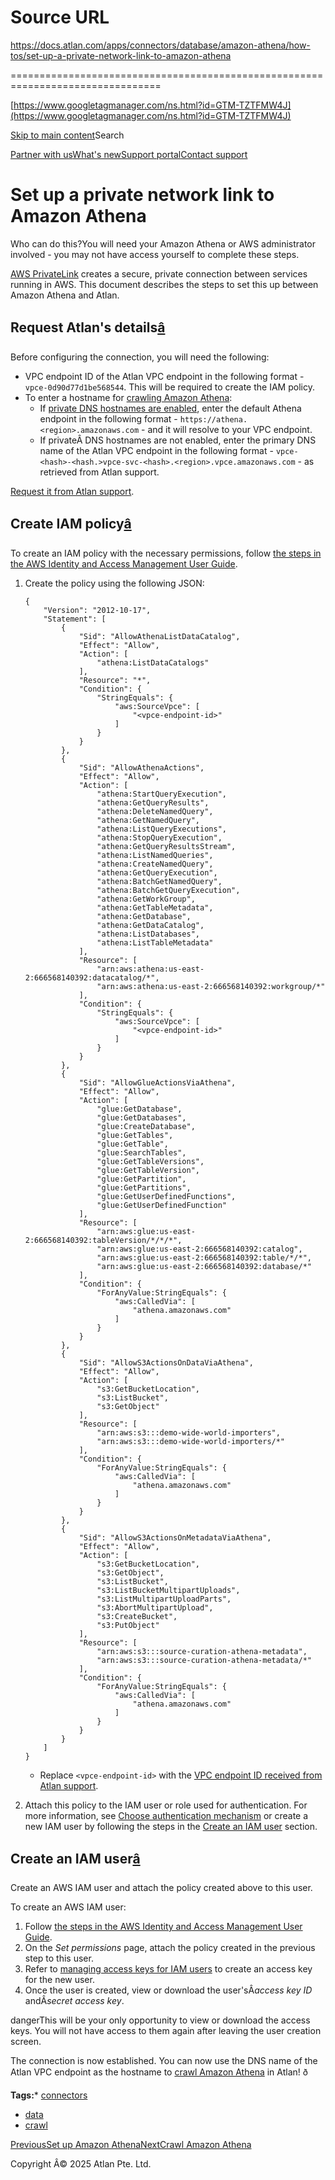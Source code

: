 # Source URL
https://docs.atlan.com/apps/connectors/database/amazon-athena/how-tos/set-up-a-private-network-link-to-amazon-athena

================================================================================

<!--
canonical: https://docs.atlan.com/apps/connectors/database/amazon-athena/how-tos/set-up-a-private-network-link-to-amazon-athena
link-alternate: https://docs.atlan.com/apps/connectors/database/amazon-athena/how-tos/set-up-a-private-network-link-to-amazon-athena
meta-description: :::warning Who can do this? You will need your Amazon Athena or AWS administrator involved - you may not have access yourself to complete these steps.
meta-docsearch:docusaurus_tag: docs-default-current
meta-docsearch:language: en
meta-docsearch:version: current
meta-docusaurus_locale: en
meta-docusaurus_tag: docs-default-current
meta-docusaurus_version: current
meta-generator: Docusaurus v3.8.1
meta-og-description: :::warning Who can do this? You will need your Amazon Athena or AWS administrator involved - you may not have access yourself to complete these steps.
meta-og-locale: en
meta-og-title: Set up a private network link to Amazon Athena | Atlan Documentation
meta-og-url: https://docs.atlan.com/apps/connectors/database/amazon-athena/how-tos/set-up-a-private-network-link-to-amazon-athena
meta-twitter:card: summary_large_image
meta-viewport: width=device-width,initial-scale=1
title: Set up a private network link to Amazon Athena | Atlan Documentation
-->

[https://www.googletagmanager.com/ns.html?id=GTM-TZTFMW4J](https://www.googletagmanager.com/ns.html?id=GTM-TZTFMW4J)

[Skip to main content](#__docusaurus_skipToContent_fallback)Search

[Partner with us](https://docs.google.com/forms/d/e/1FAIpQLScuAIhCm2GS7YFstrOjawbP8J7PUmOynQo7wI2yGCcCyEcVSw/viewform)[What's new](https://shipped.atlan.com/)[Support portal](https://atlan.zendesk.com/auth/v2/login/signin?return_to=https%3A%2F%2Fatlan.zendesk.com%2Fhc%2Fen-us&theme=hc&locale=en-us&brand_id=1900000425113&auth_origin=1900000425113%2Cfalse%2Ctrue)[Contact support](/support/submit-request)

Set up a private network link to Amazon Athena
==============================================

Who can do this?You will need your Amazon Athena or AWS administrator involved \- you may not have access yourself to complete these steps.

[AWS PrivateLink](https://docs.aws.amazon.com/whitepapers/latest/aws-vpc-connectivity-options/aws-privatelink.html) creates a secure, private connection between services running in AWS. This document describes the steps to set this up between Amazon Athena and Atlan.

Request Atlan's details[â](#request-atlans-details "Direct link to Request Atlan's details")
----------------------------------------------------------------------------------------------

Before configuring the connection, you will need the following:

* VPC endpoint ID of the Atlan VPC endpoint in the following format \- `vpce-0d90d77d1be568544`. This will be required to create the IAM policy.
* To enter a hostname for [crawling Amazon Athena](/apps/connectors/database/amazon-athena/how-tos/crawl-amazon-athena):
    + If [private DNS hostnames are enabled](https://docs.aws.amazon.com/athena/latest/ug/interface-vpc-endpoint.html), enter the default Athena endpoint in the following format \- `https://athena.<region>.amazonaws.com` \- and it will resolve to your VPC endpoint.
    + If privateÂ DNS hostnames are not enabled, enter the primary DNS name of the Atlan VPC endpoint in the following format \- `vpce-<hash>-<hash.>vpce-svc-<hash>.<region>.vpce.amazonaws.com` \- as retrieved from Atlan support.

[Request it from Atlan support](/support/submit-request).

Create IAM policy[â](#create-iam-policy "Direct link to Create IAM policy")
-----------------------------------------------------------------------------

To create an IAM policy with the necessary permissions, follow [the steps in the AWS Identity and Access Management User Guide](https://docs.aws.amazon.com/IAM/latest/UserGuide/access_policies_create.html).

1. Create the policy using the following JSON:

    ```
    {  
        "Version": "2012-10-17",  
        "Statement": [  
            {  
                "Sid": "AllowAthenaListDataCatalog",  
                "Effect": "Allow",  
                "Action": [  
                    "athena:ListDataCatalogs"  
                ],  
                "Resource": "*",  
                "Condition": {  
                    "StringEquals": {  
                        "aws:SourceVpce": [  
                            "<vpce-endpoint-id>"  
                        ]  
                    }  
                }  
            },  
            {  
                "Sid": "AllowAthenaActions",  
                "Effect": "Allow",  
                "Action": [  
                    "athena:StartQueryExecution",  
                    "athena:GetQueryResults",  
                    "athena:DeleteNamedQuery",  
                    "athena:GetNamedQuery",  
                    "athena:ListQueryExecutions",  
                    "athena:StopQueryExecution",  
                    "athena:GetQueryResultsStream",  
                    "athena:ListNamedQueries",  
                    "athena:CreateNamedQuery",  
                    "athena:GetQueryExecution",  
                    "athena:BatchGetNamedQuery",  
                    "athena:BatchGetQueryExecution",  
                    "athena:GetWorkGroup",  
                    "athena:GetTableMetadata",  
                    "athena:GetDatabase",  
                    "athena:GetDataCatalog",  
                    "athena:ListDatabases",  
                    "athena:ListTableMetadata"  
                ],  
                "Resource": [  
                    "arn:aws:athena:us-east-2:666568140392:datacatalog/*",  
                    "arn:aws:athena:us-east-2:666568140392:workgroup/*"  
                ],  
                "Condition": {  
                    "StringEquals": {  
                        "aws:SourceVpce": [  
                            "<vpce-endpoint-id>"  
                        ]  
                    }  
                }  
            },  
            {  
                "Sid": "AllowGlueActionsViaAthena",  
                "Effect": "Allow",  
                "Action": [  
                    "glue:GetDatabase",  
                    "glue:GetDatabases",  
                    "glue:CreateDatabase",  
                    "glue:GetTables",  
                    "glue:GetTable",  
                    "glue:SearchTables",  
                    "glue:GetTableVersions",  
                    "glue:GetTableVersion",  
                    "glue:GetPartition",  
                    "glue:GetPartitions",  
                    "glue:GetUserDefinedFunctions",  
                    "glue:GetUserDefinedFunction"  
                ],  
                "Resource": [  
                    "arn:aws:glue:us-east-2:666568140392:tableVersion/*/*/*",  
                    "arn:aws:glue:us-east-2:666568140392:catalog",  
                    "arn:aws:glue:us-east-2:666568140392:table/*/*",  
                    "arn:aws:glue:us-east-2:666568140392:database/*"  
                ],  
                "Condition": {  
                    "ForAnyValue:StringEquals": {  
                        "aws:CalledVia": [  
                            "athena.amazonaws.com"  
                        ]  
                    }  
                }  
            },  
            {  
                "Sid": "AllowS3ActionsOnDataViaAthena",  
                "Effect": "Allow",  
                "Action": [  
                    "s3:GetBucketLocation",  
                    "s3:ListBucket",  
                    "s3:GetObject"  
                ],  
                "Resource": [  
                    "arn:aws:s3:::demo-wide-world-importers",  
                    "arn:aws:s3:::demo-wide-world-importers/*"  
                ],  
                "Condition": {  
                    "ForAnyValue:StringEquals": {  
                        "aws:CalledVia": [  
                            "athena.amazonaws.com"  
                        ]  
                    }  
                }  
            },  
            {  
                "Sid": "AllowS3ActionsOnMetadataViaAthena",  
                "Effect": "Allow",  
                "Action": [  
                    "s3:GetBucketLocation",  
                    "s3:GetObject",  
                    "s3:ListBucket",  
                    "s3:ListBucketMultipartUploads",  
                    "s3:ListMultipartUploadParts",  
                    "s3:AbortMultipartUpload",  
                    "s3:CreateBucket",  
                    "s3:PutObject"  
                ],  
                "Resource": [  
                    "arn:aws:s3:::source-curation-athena-metadata",  
                    "arn:aws:s3:::source-curation-athena-metadata/*"  
                ],  
                "Condition": {  
                    "ForAnyValue:StringEquals": {  
                        "aws:CalledVia": [  
                            "athena.amazonaws.com"  
                        ]  
                    }  
                }  
            }  
        ]  
    }

    ```

    * Replace `<vpce-endpoint-id>` with the [VPC endpoint ID received from Atlan support](#request-atlans-details).
2. Attach this policy to the IAM user or role used for authentication. For more information, see [Choose authentication mechanism](/apps/connectors/database/amazon-athena/how-tos/set-up-amazon-athena#choose-authentication-mechanism) or create a new IAM user by following the steps in the [Create an IAM user](#create-an-iam-user) section.

Create an IAM user[â](#create-an-iam-user "Direct link to Create an IAM user")
--------------------------------------------------------------------------------

Create an AWS IAM user and attach the policy created above to this user.

To create an AWS IAM user:

1. Follow [the steps in the AWS Identity and Access Management User Guide](https://docs.aws.amazon.com/IAM/latest/UserGuide/id_users_create.html).
2. On the *Set permissions* page, attach the policy created in the previous step to this user.
3. Refer to [managing access keys for IAM users](https://docs.aws.amazon.com/IAM/latest/UserGuide/id_credentials_access-keys.html) to create an access key for the new user.
4. Once the user is created, view or download the user'sÂ*access key ID* andÂ*secret access key*.

dangerThis will be your only opportunity to view or download the access keys. You will not have access to them again after leaving the user creation screen.

The connection is now established. You can now use the DNS name of the Atlan VPC endpoint as the hostname to [crawl Amazon Athena](/apps/connectors/database/amazon-athena/how-tos/crawl-amazon-athena) in Atlan! ð

**Tags:*** [connectors](/tags/connectors)
* [data](/tags/data)
* [crawl](/tags/crawl)

[PreviousSet up Amazon Athena](/apps/connectors/database/amazon-athena/how-tos/set-up-amazon-athena)[NextCrawl Amazon Athena](/apps/connectors/database/amazon-athena/how-tos/crawl-amazon-athena)

Copyright Â© 2025 Atlan Pte. Ltd.

